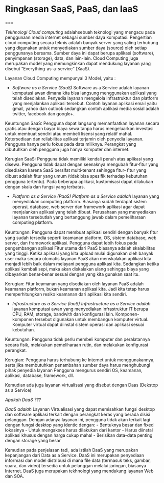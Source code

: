 # Ringkasan SaaS, PaaS, dan IaaS
===

*Tekhnologi Cloud computing* adalahsebuah teknologi yang mengacu pada penggunaan media internet sebagai sumber daya komputasi. Pengertian cloud computing secara teknis adalah banyak server yang saling terhubung yang digunakan untuk menyediakan sumber daya (source) oleh setiap penggunanya bersama. Sumber daya ini dapat berupa aplikasi (software), penyimpanan (storage), data, dan lain-lain.
Cloud Computing juga merupakan model yang memungkinkan dapat mendukung layanan yang disebut ”Everything-as-a-service” (XaaS).

Layanan Cloud Computing mempunyai 3 Model, yaitu :
- *Software as a Service (SaaS)*
	Software as a Service adalah layanan komputasi awan dimana kita bisa langsung menggunakan aplikasi yang telah disediakan. Penyedia layanan mengelola infrastruktur dan platform yang menjalankan aplikasi tersebut. Contoh layanan aplikasi email yaitu gmail, yahoo dan outlook sedangkan contoh aplikasi media sosial adalah twitter, facebook dan google+.

Keuntungan SaaS: Pengguna dapat langsung memanfaatkan layanan secara gratis atau dengan bayar biaya sewa tanpa harus mengeluarkan investasi untuk membuat sendiri atau membeli lisensi yang relatif mahal. Ketersediaan dan reliabilitas aplikasi terjamin oleh penyedia layanan. Pengguna hanya perlu fokus pada data miliknya. Perangkat yang dibutuhkan oleh pengguna juga hanya komputer dan internet.

Kerugian SaaS:   Pengguna tidak memiliki kendali penuh atas aplikasi yang disewa. Pengguna tidak dapat dengan seenaknya mengubah ﬁtur‑ﬁtur yang disediakan karena SaaS bersifat multi‑tenant sehingga ﬁtur‑ ﬁtur yang dibuat adalah ﬁtur yang umum (tidak bisa spesiﬁk terhadap kebutuhan pengguna tertentu). Pada beberapa aplikasi, kustomisasi dapat dilakukan dengan skala dan fungsi yang terbatas.

- *Platform as a Service (PaaS)*
	*Platform as a Service adalah* layanan yang menyediakan computing platform. Biasanya sudah terdapat sistem operasi, database, web server dan framework aplikasi agar dapat menjalankan aplikasi yang telah dibuat. Perusahaan yang menyediakan layanan tersebutlah yang bertanggung jawab dalam pemeliharaan computing platform.

Keuntungan: Pengguna dapat membuat aplikasi sendiri dengan banyak ﬁtur yang sudah tersedia seperti keamanan platform, OS, sistem database, web server, dan framework aplikasi. Pengguna dapat lebih fokus pada pengembangan aplikasi Fitur utama dari PaaS biasanya adalah skalabilitas yang tinggi. Ketika aplikasi yang kita upload mulai digunakan oleh banyak user maka secara otomatis layanan PaaS akan menskalakan aplikasi kita menjadi lebih baik dalam melayani pengguna aplikasi kita. Sedangkan ketika aplikasi kembali sepi, maka akan diskalakan ulang sehingga biaya yang dibayarkan benar‑benar sesuai dengan yang kita gunakan saat itu.
	
Kerugian: Fitur keamanan yang disediakan oleh layanan PaaS adalah keamanan platform, bukan keamanan aplikasi  kita. Jadi kita tetap harus memperhitungkan resiko keamanan dari aplikasi kita sendiri.

- *Infrastructure as a Service (IaaS)*
	*Infrastructure as a Service adalah* layanan komputasi awan yang menyediakan infrastruktur IT berupa CPU, RAM, storage, bandwith dan konfigurasi lain. Komponen-komponen tersebut digunakan untuk membangun komputer virtual. Komputer virtual dapat diinstal sistem operasi dan aplikasi sesuai kebutuhan.

Keuntungan: Pengguna tidak perlu membeli komputer dan peralatannya secara ﬁsik, melakukan pemeliharaan rutin, dan melakukan konﬁgurasi perangkat.

Kerugian: Pengguna harus terhubung ke Internet untuk menggunakannya, serta jika membutuhkan penambahan sumber daya harus menghubungi pihak penyedia layanan Pengguna mengurus sendiri OS, keamanan, aplikasi, database, framework, dll.

Kemudian ada juga layanan virtualisasi yang disebut dengan Daas (Dekstop as a Service)

*Apakah DaaS  ???*

*DaaS adalah* Layanan Virtualisasi yang dapat memisahkan fungsi desktop dan software aplikasi terkait dengan perangkat keras yang berada disisi pelanggan. 
	Dengan adanya layanan ini, pengguna tidak akan terkait lagi dengan fungsi desktop yang identic dengan:
	- Bentuknya besar dan fixed lokasinya
	- Untuk mengakses harus dilakukan dari kantor
	- Harus diinstal aplikasi khusus dengan harga cukup mahal
	- Berisikan data-data penting dengan storage yang besar
	
Kemudian pada penjelasan tadi, ada istilah DaaS yang merupakan kepanjangan dari Data as a Service. 
DaaS ini merupakan penyediaan informasi dan model distribusi di mana file data (termasuk teks, gambar, suara, dan video) tersedia untuk pelanggan melalui jaringan, biasanya Internet. DaaS juga merupakan tekhnologi yang mendukung layanan Web dan SOA. 
